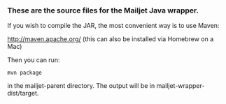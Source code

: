 ### These are the source files for the Mailjet Java wrapper.

If you wish to compile the JAR, the most convenient way is to use Maven:

http://maven.apache.org/ (this can also be installed via Homebrew on a Mac)

Then you can run:

```shell
mvn package
```

in the mailjet-parent directory. The output will be in mailjet-wrapper-dist/target.

